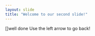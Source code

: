 ```yaml
---
layout: slide
title: "Welcome to our second slide!"
---
```

[]well done
Use the left arrow to go back!
